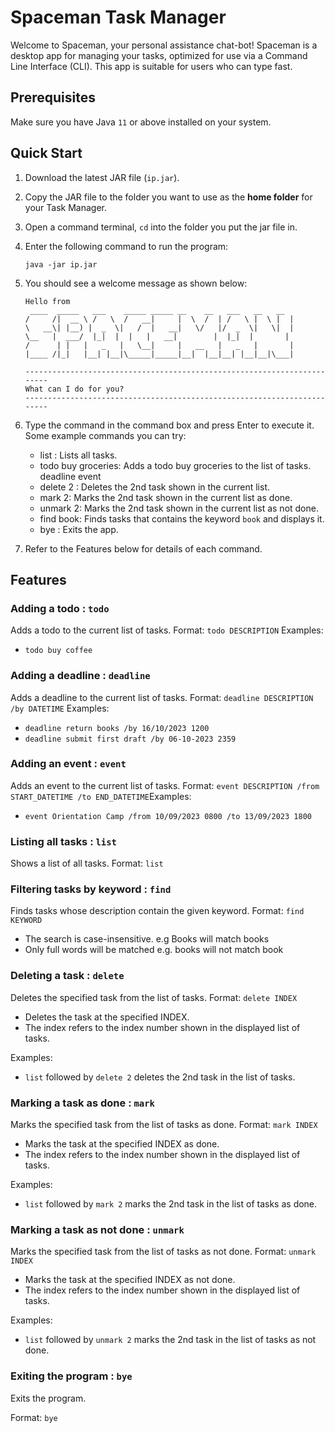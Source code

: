 # Spaceman Task Manager

Welcome to Spaceman, your personal assistance chat-bot!
Spaceman is a desktop app for managing your tasks, optimized for use via a Command Line Interface (CLI).
This app is suitable for users who can type fast.

## Prerequisites

Make sure you have Java `11` or above installed on your system.

## Quick Start

1. Download the latest JAR file (`ip.jar`).
2. Copy the JAR file to the folder you want to use as the **home folder** for your Task Manager.
3. Open a command terminal, `cd` into the folder you put the jar file in.
4. Enter the following command to run the program:

   ```
   java -jar ip.jar
   ```

5. You should see a welcome message as shown below:

   ```
   Hello from
    ____  _____   ___    _____ _____ __    __   ___   __   __
   /     /|  __ \ /   \  /   __|     |  \  /  | /   \ |  \ |  |
   \   __\| |__) |  _  \|   /  |   __|   \/   |/  _  \|   \|  |
   \__   |  ___/  |_|  |  |   |   __|        |  |_|  |       |
   /      | |   |   _   |   \__|     |   __   |   _   |       |
   |____ /|_|   |__| |__|\_____|_____|__|  |__|__| |__|__|\___|

   ------------------------------------------------------------------------
   What can I do for you?
   ------------------------------------------------------------------------
   ```

6. Type the command in the command box and press Enter to execute it.
   Some example commands you can try:

   - list : Lists all tasks.
   - todo buy groceries: Adds a todo buy groceries to the list of tasks.
     deadline
     event
   - delete 2 : Deletes the 2nd task shown in the current list.
   - mark 2: Marks the 2nd task shown in the current list as done.
   - unmark 2: Marks the 2nd task shown in the current list as not done.
   - find book: Finds tasks that contains the keyword `book` and displays it.
   - bye : Exits the app.

7. Refer to the Features below for details of each command.

## Features

### Adding a todo : `todo`

Adds a todo to the current list of tasks.
Format: `todo DESCRIPTION​`
Examples:

- `todo buy coffee`

### Adding a deadline : `deadline`

Adds a deadline to the current list of tasks.
Format: `deadline DESCRIPTION /by DATETIME`
Examples:

- `deadline return books /by 16/10/2023 1200`
- `deadline submit first draft /by 06-10-2023 2359`

### Adding an event : `event`

Adds an event to the current list of tasks.
Format: `event DESCRIPTION /from START_DATETIME /to END_DATETIME​`
Examples:

- `event Orientation Camp /from 10/09/2023 0800 /to 13/09/2023 1800`

### Listing all tasks : `list`

Shows a list of all tasks.
Format: `list​`

### Filtering tasks by keyword : `find`

Finds tasks whose description contain the given keyword.
Format: `find KEYWORD`

- The search is case-insensitive. e.g Books will match books
- Only full words will be matched e.g. books will not match book

### Deleting a task : `delete`

Deletes the specified task from the list of tasks.
Format: `delete INDEX`

- Deletes the task at the specified INDEX.
- The index refers to the index number shown in the displayed list of tasks.

Examples:

- `list` followed by `delete 2` deletes the 2nd task in the list of tasks.

### Marking a task as done : `mark`

Marks the specified task from the list of tasks as done.
Format: `mark INDEX`

- Marks the task at the specified INDEX as done.
- The index refers to the index number shown in the displayed list of tasks.

Examples:

- `list` followed by `mark 2` marks the 2nd task in the list of tasks as done.

### Marking a task as not done : `unmark`

Marks the specified task from the list of tasks as not done.
Format: `unmark INDEX`

- Marks the task at the specified INDEX as not done.
- The index refers to the index number shown in the displayed list of tasks.

Examples:

- `list` followed by `unmark 2` marks the 2nd task in the list of tasks as not done.

### Exiting the program : `bye`

Exits the program.

Format: `bye`
